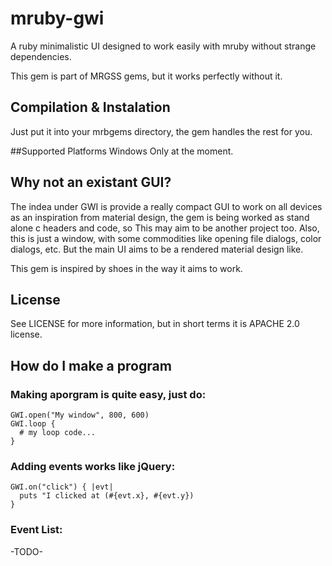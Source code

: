 # mruby-gwi
A ruby minimalistic UI designed to work easily with mruby without
strange dependencies.

This gem is part of MRGSS gems, but it works perfectly without it.

## Compilation & Instalation
Just put it into your mrbgems directory, the gem handles the rest for you.

##Supported Platforms
Windows Only at the moment.

## Why not an existant GUI?
The indea under GWI is provide a really compact GUI to work on all devices as
an inspiration from material design, the gem is being worked as stand alone
c headers and code, so This may aim to be another project too.
Also, this is just a window, with some commodities like opening file dialogs,
color dialogs, etc. But the main UI aims to be a rendered material design like.

This gem is inspired by shoes in the way it aims to work.

## License
See LICENSE for more information, but in short terms it is APACHE 2.0 license.

## How do I make a program

### Making aporgram is quite easy, just do:

    GWI.open("My window", 800, 600)
    GWI.loop {
      # my loop code...
    }

### Adding events works like jQuery:

    GWI.on("click") { |evt|
      puts "I clicked at (#{evt.x}, #{evt.y})
    }

### Event List:

-TODO-
